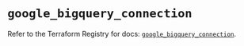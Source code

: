 # `google_bigquery_connection`

Refer to the Terraform Registry for docs: [`google_bigquery_connection`](https://registry.terraform.io/providers/hashicorp/google/5.25.0/docs/resources/bigquery_connection).
